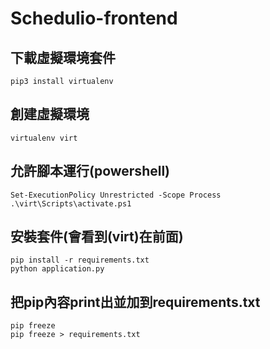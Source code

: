 ﻿# Schedulio-frontend
 ## 下載虛擬環境套件
 ```
 pip3 install virtualenv
 ```
 
 ## 創建虛擬環境
```
virtualenv virt 
```
 ## 允許腳本運行(powershell)
 ```
Set-ExecutionPolicy Unrestricted -Scope Process
.\virt\Scripts\activate.ps1
```
## 安裝套件(會看到(virt)在前面)
```
pip install -r requirements.txt 
python application.py
 ```
 ## 把pip內容print出並加到requirements.txt 
 ```
 pip freeze
 pip freeze > requirements.txt
 ```
